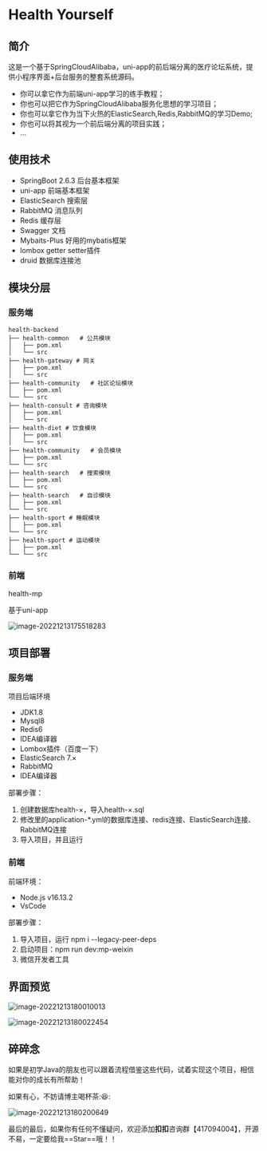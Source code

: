 # Health Yourself

## 简介

这是一个基于SpringCloudAlibaba，uni-app的前后端分离的医疗论坛系统，提供小程序界面+后台服务的整套系统源码。

- 你可以拿它作为前端uni-app学习的练手教程；
- 你也可以把它作为SpringCloudAlibaba服务化思想的学习项目；
- 你也可以拿它作为当下火热的ElasticSearch,Redis,RabbitMQ的学习Demo;
- 你也可以将其视为一个前后端分离的项目实践；
- ...

## 使用技术

- SpringBoot 2.6.3 后台基本框架
- uni-app 前端基本框架
- ElasticSearch 搜索层
- RabbitMQ 消息队列
- Redis 缓存层
- Swagger 文档
- Mybaits-Plus 好用的mybatis框架
- lombox getter setter插件
- druid 数据库连接池


## 模块分层

### 服务端

```shell
health-backend
├── health-common   # 公共模块
│   ├── pom.xml
│   └── src
├── health-gateway # 网关
│   ├── pom.xml
│   └── src
├── health-community   # 社区论坛模块
│   ├── pom.xml
└── └── src
├── health-consult # 咨询模块
│   ├── pom.xml
│   └── src
├── health-diet # 饮食模块
│   ├── pom.xml
│   └── src
├── health-community   # 会员模块
│   ├── pom.xml
└── └── src
├── health-search   # 搜索模块
│   ├── pom.xml
└── └── src
├── health-search   # 自诊模块
│   ├── pom.xml
└── └── src
├── health-sport # 睡眠模块
│   ├── pom.xml
└── └── src
├── health-sport # 运动模块
│   ├── pom.xml
└── └── src
```

### 前端

health-mp

基于uni-app

![image-20221213175518283](README.assets/image-20221213175518283.png)

## 项目部署

### 服务端

项目后端环境

- JDK1.8
- Mysql8
- Redis6
- IDEA编译器
- Lombox插件（百度一下）
- ElasticSearch 7.×
- RabbitMQ 
- IDEA编译器

部署步骤：

1. 创建数据库health-×，导入health-×.sql
2. 修改里的application-*.yml的数据库连接、redis连接、ElasticSearch连接、RabbitMQ连接
3. 导入项目，并且运行

### 前端

前端环境：

- Node.js v16.13.2
- VsCode

部署步骤：

1. 导入项目，运行 npm i --legacy-peer-deps
2. 启动项目：npm run dev:mp-weixin
3. 微信开发者工具

## 界面预览

![image-20221213180010013](README.assets/image-20221213180010013.png)

![image-20221213180022454](README.assets/image-20221213180022454.png)

## 碎碎念

如果是初学Java的朋友也可以跟着流程借鉴这些代码，试着实现这个项目，相信能对你的成长有所帮助！

如果有心，不妨请博主喝杯茶::laughing::

![image-20221213180200649](README.assets/image-20221213180200649.png)



最后的最后，如果你有任何不懂疑问，欢迎添加**扣扣**咨询群【417094004】，开源不易，一定要给我==Star==哦！！